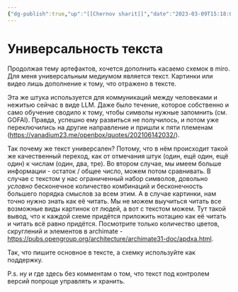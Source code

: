 ```yaml
---
{"dg-publish":true,"up":"[[Chernov sharit]]","date":"2023-03-09T15:18:00+04:00","modified_at":"2024-02-01T12:23:57+03:00","published_at":"2024-02-01T19:05:00+03:00","dg-path":"/chernov_sharit/2023-03-09 Код как конвенция.md","permalink":"/chernov-sharit/2023-03-09-kod-kak-konvencziya/","dgPassFrontmatter":true}
---
```



# Универсальность текста

Продолжая тему артефактов, хочется дополнить касаемо схемок в miro. Для меня универсальным медиумом является текст. Картинки или видео лишь дополнение к тому, что отражено в тексте. 

Эта же штука используется для коммуникаций между человеками и нежитью сейчас в виде LLM. Даже было течение, которое собственно и само обучение сводило к тому, чтобы символы нужные запомнить (см. GOFAI). Правда, успешно ему развиться не получилось, и потом уже переключились на другие направление и пришли к пяти племенам (https://vanadium23.me/openbox/quotes/202106142032/).

Так почему же текст универсален? Потому, что в нём происходит такой же качественный переход, как от отмечания штук (один, ещё один, ещё один) к числам (один, два, тре). Во втором случае, мы имеем больше информации - остаток / общее число, можем потом сравнивать. В случае с текстом у нас ограниченный набор символов, довольно *условно* бесконечное количество комбинаций и бесконечность большего порядка смыслов за всем этим. А в случае картинки, нам точно нужно знать как её читать. Мы не можем выучиться читать все возможные виды картинок от людей, а вот с текстом можем. Тут такой вывод, что к каждой схеме придётся приложить нотацию как её читать и читать всё равно придётся. Посмотрите только количество цветов, скруглений и элементов в archimate - https://pubs.opengroup.org/architecture/archimate31-doc/apdxa.html.

 Так, что пишите основное в тексте, а схемку используйте как поддержку.

P.s. ну и где здесь без комментам о том, что текст под контролем версий попроще управлять и хранить.
